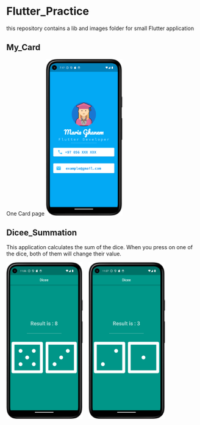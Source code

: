 # Flutter_Practice

this  repository contains a lib and images folder for small Flutter application 

## My_Card

One Card page
<img src="https://github.com/MariaGhanem/Flutter_Practice/blob/c0a885eb7146cd5439e7bd4105d1b6f9e100152f/maria_card.png?raw=true" width="200">

## Dicee_Summation

This application calculates the sum of the dice. When you press on one of the dice, both of them will change their value.

<p float="left">
  <img src="https://github.com/MariaGhanem/Flutter_Practice/blob/c0a885eb7146cd5439e7bd4105d1b6f9e100152f/DiceImage.png?raw=true" width="200" />
  &nbsp;&nbsp;
  <img src="https://github.com/MariaGhanem/Flutter_Practice/blob/c0a885eb7146cd5439e7bd4105d1b6f9e100152f/dice_image.png?raw=true" width="200" />
</p>

